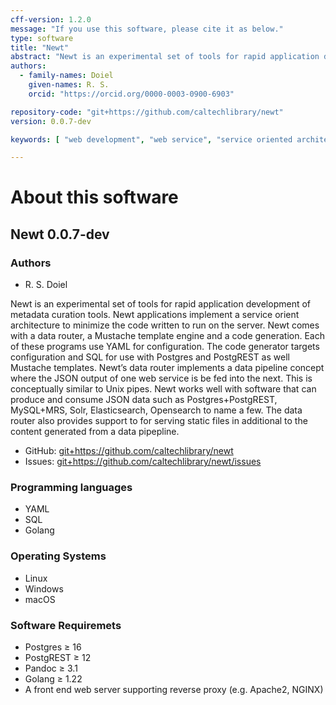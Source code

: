 ```yaml
---
cff-version: 1.2.0
message: "If you use this software, please cite it as below."
type: software
title: "Newt"
abstract: "Newt is an experimental set of tools for rapid application development of metadata curation tools. Newt applications implement a service orient architecture to minimize the code written to run on the server. Newt comes with a data router, a Mustache template engine and a code generation. Each of these programs use YAML for configuration. The code generator targets configuration and SQL for use with Postgres and PostgREST as well Mustache templates. Newt’s data router implements a data pipeline concept where the JSON output of one web service is be fed into the next. This is conceptually similar to Unix pipes. Newt works well with software that can produce and consume JSON data such as Postgres+PostgREST, MySQL+MRS, Solr, Elasticsearch, Opensearch to name a few. The data router also provides support to for serving static files in additional to the content generated from a data pipepline."
authors:
  - family-names: Doiel
    given-names: R. S.
    orcid: "https://orcid.org/0000-0003-0900-6903"

repository-code: "git+https://github.com/caltechlibrary/newt"
version: 0.0.7-dev

keywords: [ "web development", "web service", "service oriented architecture", "micro service architecture", "micro service", "Postgres", "PostgREST", "Pandoc", "Mustache template", "JSON API", "data router", "static web server", "template engine", "rapid application development" ]

---
```


About this software
===================

## Newt 0.0.7-dev

### Authors

- R. S. Doiel



Newt is an experimental set of tools for rapid application development of metadata curation tools. Newt applications implement a service orient architecture to minimize the code written to run on the server. Newt comes with a data router, a Mustache template engine and a code generation. Each of these programs use YAML for configuration. The code generator targets configuration and SQL for use with Postgres and PostgREST as well Mustache templates. Newt’s data router implements a data pipeline concept where the JSON output of one web service is be fed into the next. This is conceptually similar to Unix pipes. Newt works well with software that can produce and consume JSON data such as Postgres+PostgREST, MySQL+MRS, Solr, Elasticsearch, Opensearch to name a few. The data router also provides support to for serving static files in additional to the content generated from a data pipepline.


- GitHub: <git+https://github.com/caltechlibrary/newt>
- Issues: <git+https://github.com/caltechlibrary/newt/issues>


### Programming languages

- YAML
- SQL
- Golang

### Operating Systems

- Linux
- Windows
- macOS

### Software Requiremets

- Postgres ≥ 16
- PostgREST ≥ 12
- Pandoc ≥ 3.1
- Golang ≥ 1.22
- A front end web server supporting reverse proxy (e.g. Apache2, NGINX)
